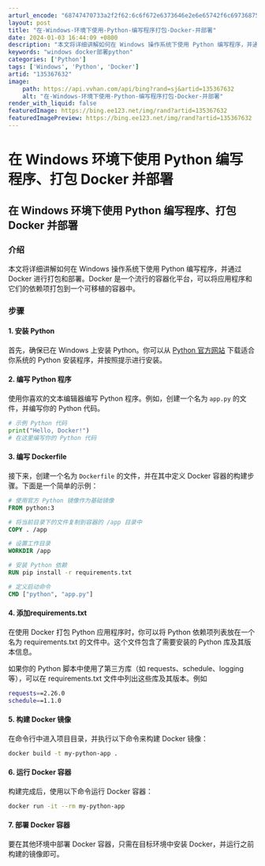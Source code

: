 ```yaml
---
arturl_encode: "68747470733a2f2f62:6c6f672e6373646e2e6e65742f6c697368757765693131352f:61727469636c652f64657461696c732f313335333637363332"
layout: post
title: "在-Windows-环境下使用-Python-编写程序打包-Docker-并部署"
date: 2024-01-03 16:44:09 +0800
description: "本文将详细讲解如何在 Windows 操作系统下使用 Python 编写程序，并通过 Docker "
keywords: "windows docker部署python"
categories: ['Python']
tags: ['Windows', 'Python', 'Docker']
artid: "135367632"
image:
    path: https://api.vvhan.com/api/bing?rand=sj&artid=135367632
    alt: "在-Windows-环境下使用-Python-编写程序打包-Docker-并部署"
render_with_liquid: false
featuredImage: https://bing.ee123.net/img/rand?artid=135367632
featuredImagePreview: https://bing.ee123.net/img/rand?artid=135367632
---
```


# 在 Windows 环境下使用 Python 编写程序、打包 Docker 并部署

## 在 Windows 环境下使用 Python 编写程序、打包 Docker 并部署

### 介绍

本文将详细讲解如何在 Windows 操作系统下使用 Python 编写程序，并通过 Docker 进行打包和部署。Docker 是一个流行的容器化平台，可以将应用程序和它们的依赖项打包到一个可移植的容器中。

### 步骤

#### 1. 安装 Python

首先，确保已在 Windows 上安装 Python。你可以从
[Python 官方网站](https://www.python.org/downloads/windows/)
下载适合你系统的 Python 安装程序，并按照提示进行安装。

#### 2. 编写 Python 程序

使用你喜欢的文本编辑器编写 Python 程序。例如，创建一个名为
`app.py`
的文件，并编写你的 Python 代码。

```python
# 示例 Python 代码
print("Hello, Docker!")
# 在这里编写你的 Python 代码

```

#### 3. 编写 Dockerfile

接下来，创建一个名为
`Dockerfile`
的文件，并在其中定义 Docker 容器的构建步骤。下面是一个简单的示例：

```Dockerfile
# 使用官方 Python 镜像作为基础镜像
FROM python:3

# 将当前目录下的文件复制到容器的 /app 目录中
COPY . /app

# 设置工作目录
WORKDIR /app

# 安装 Python 依赖
RUN pip install -r requirements.txt

# 定义启动命令
CMD ["python", "app.py"]

```

#### 4. 添加requirements.txt

在使用 Docker 打包 Python 应用程序时，你可以将 Python 依赖项列表放在一个名为 requirements.txt 的文件中。这个文件包含了需要安装的 Python 库及其版本信息。
  
如果你的 Python 脚本中使用了第三方库（如 requests、schedule、logging 等），可以在 requirements.txt 文件中列出这些库及其版本。例如

```bash
requests==2.26.0
schedule==1.1.0

```

#### 5. 构建 Docker 镜像

在命令行中进入项目目录，并执行以下命令来构建 Docker 镜像：

```bash
docker build -t my-python-app .

```

#### 6. 运行 Docker 容器

构建完成后，使用以下命令运行 Docker 容器：

```bash
docker run -it --rm my-python-app

```

#### 7. 部署 Docker 容器

要在其他环境中部署 Docker 容器，只需在目标环境中安装 Docker，并运行之前构建的镜像即可。